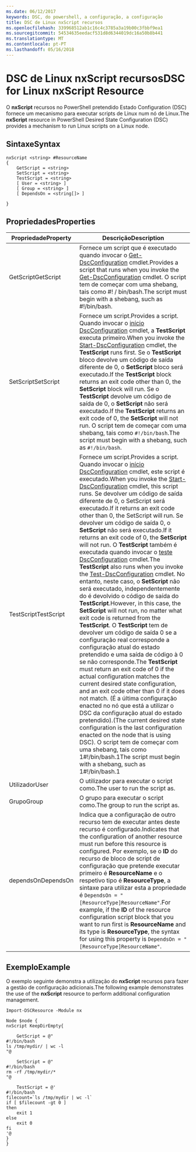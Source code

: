 ```yaml
---
ms.date: 06/12/2017
keywords: DSC, do powershell, a configuração, a configuração
title: DSC de Linux nxScript recursos
ms.openlocfilehash: 339968512ab1c16c4c3785a3a19b00c3fbbf9ea1
ms.sourcegitcommit: 54534635eedacf531d8d6344019dc16a50b8b441
ms.translationtype: MT
ms.contentlocale: pt-PT
ms.lasthandoff: 05/16/2018
---
```

# <a name="dsc-for-linux-nxscript-resource"></a><span data-ttu-id="4277f-103">DSC de Linux nxScript recursos</span><span class="sxs-lookup"><span data-stu-id="4277f-103">DSC for Linux nxScript Resource</span></span>

<span data-ttu-id="4277f-104">O **nxScript** recursos no PowerShell pretendido Estado Configuration (DSC) fornece um mecanismo para executar scripts de Linux num nó de Linux.</span><span class="sxs-lookup"><span data-stu-id="4277f-104">The **nxScript** resource in PowerShell Desired State Configuration (DSC) provides a mechanism to run Linux scripts on a Linux node.</span></span>

## <a name="syntax"></a><span data-ttu-id="4277f-105">Sintaxe</span><span class="sxs-lookup"><span data-stu-id="4277f-105">Syntax</span></span>

```
nxScript <string> #ResourceName
{
    GetScript = <string>
    SetScript = <string>
    TestScript = <string>
    [ User = <string> ]
    [ Group = <string> ]
    [ DependsOn = <string[]> ]

}
```

## <a name="properties"></a><span data-ttu-id="4277f-106">Propriedades</span><span class="sxs-lookup"><span data-stu-id="4277f-106">Properties</span></span>

|  <span data-ttu-id="4277f-107">Propriedade</span><span class="sxs-lookup"><span data-stu-id="4277f-107">Property</span></span> |  <span data-ttu-id="4277f-108">Descrição</span><span class="sxs-lookup"><span data-stu-id="4277f-108">Description</span></span> |
|---|---|
| <span data-ttu-id="4277f-109">GetScript</span><span class="sxs-lookup"><span data-stu-id="4277f-109">GetScript</span></span>| <span data-ttu-id="4277f-110">Fornece um script que é executado quando invocar o [Get-DscConfiguration](https://technet.microsoft.com/en-us/library/dn521625.aspx) cmdlet.</span><span class="sxs-lookup"><span data-stu-id="4277f-110">Provides a script that runs when you invoke the [Get-DscConfiguration](https://technet.microsoft.com/en-us/library/dn521625.aspx) cmdlet.</span></span> <span data-ttu-id="4277f-111">O script tem de começar com uma shebang, tais como #! / bin/bash.</span><span class="sxs-lookup"><span data-stu-id="4277f-111">The script must begin with a shebang, such as #!/bin/bash.</span></span>|
| <span data-ttu-id="4277f-112">SetScript</span><span class="sxs-lookup"><span data-stu-id="4277f-112">SetScript</span></span>| <span data-ttu-id="4277f-113">Fornece um script.</span><span class="sxs-lookup"><span data-stu-id="4277f-113">Provides a script.</span></span> <span data-ttu-id="4277f-114">Quando invocar o [início DscConfiguration](https://technet.microsoft.com/en-us/library/dn521623.aspx) cmdlet, a **TestScript** executa primeiro.</span><span class="sxs-lookup"><span data-stu-id="4277f-114">When you invoke the [Start-DscConfiguration](https://technet.microsoft.com/en-us/library/dn521623.aspx) cmdlet, the **TestScript** runs first.</span></span> <span data-ttu-id="4277f-115">Se o **TestScript** bloco devolve um código de saída diferente de 0, o **SetScript** bloco será executado.</span><span class="sxs-lookup"><span data-stu-id="4277f-115">If the **TestScript** block returns an exit code other than 0, the **SetScript** block will run.</span></span> <span data-ttu-id="4277f-116">Se o **TestScript** devolve um código de saída de 0, o **SetScript** não será executado.</span><span class="sxs-lookup"><span data-stu-id="4277f-116">If the **TestScript** returns an exit code of 0, the **SetScript** will not run.</span></span> <span data-ttu-id="4277f-117">O script tem de começar com uma shebang, tais como `#!/bin/bash`.</span><span class="sxs-lookup"><span data-stu-id="4277f-117">The script must begin with a shebang, such as `#!/bin/bash`.</span></span>|
| <span data-ttu-id="4277f-118">TestScript</span><span class="sxs-lookup"><span data-stu-id="4277f-118">TestScript</span></span>| <span data-ttu-id="4277f-119">Fornece um script.</span><span class="sxs-lookup"><span data-stu-id="4277f-119">Provides a script.</span></span> <span data-ttu-id="4277f-120">Quando invocar o [início DscConfiguration](https://technet.microsoft.com/en-us/library/dn521623.aspx) cmdlet, este script é executado.</span><span class="sxs-lookup"><span data-stu-id="4277f-120">When you invoke the [Start-DscConfiguration](https://technet.microsoft.com/en-us/library/dn521623.aspx) cmdlet, this script runs.</span></span> <span data-ttu-id="4277f-121">Se devolver um código de saída diferente de 0, o SetScript será executado.</span><span class="sxs-lookup"><span data-stu-id="4277f-121">If it returns an exit code other than 0, the SetScript will run.</span></span> <span data-ttu-id="4277f-122">Se devolver um código de saída 0, o **SetScript** não será executado.</span><span class="sxs-lookup"><span data-stu-id="4277f-122">If it returns an exit code of 0, the **SetScript** will not run.</span></span> <span data-ttu-id="4277f-123">O **TestScript** também é executada quando invocar o [teste DscConfiguration](https://technet.microsoft.com/en-us/library/dn407382.aspx) cmdlet.</span><span class="sxs-lookup"><span data-stu-id="4277f-123">The **TestScript** also runs when you invoke the [Test-DscConfiguration](https://technet.microsoft.com/en-us/library/dn407382.aspx) cmdlet.</span></span> <span data-ttu-id="4277f-124">No entanto, neste caso, o **SetScript** não será executado, independentemente do é devolvido o código de saída do **TestScript**.</span><span class="sxs-lookup"><span data-stu-id="4277f-124">However, in this case, the **SetScript** will not run, no matter what exit code is returned from the **TestScript**.</span></span> <span data-ttu-id="4277f-125">O **TestScript** tem de devolver um código de saída 0 se a configuração real corresponde a configuração atual do estado pretendido e uma saída de código à 0 se não corresponde.</span><span class="sxs-lookup"><span data-stu-id="4277f-125">The **TestScript** must return an exit code of 0 if the actual configuration matches the current desired state configuration, and an exit code other than 0 if it does not match.</span></span> <span data-ttu-id="4277f-126">(É a última configuração enacted no nó que está a utilizar o DSC da configuração atual do estado pretendido).</span><span class="sxs-lookup"><span data-stu-id="4277f-126">(The current desired state configuration is the last configuration enacted on the node that is using DSC).</span></span> <span data-ttu-id="4277f-127">O script tem de começar com uma shebang, tais como 1#!/bin/bash.1</span><span class="sxs-lookup"><span data-stu-id="4277f-127">The script must begin with a shebang, such as 1#!/bin/bash.1</span></span>|
| <span data-ttu-id="4277f-128">Utilizador</span><span class="sxs-lookup"><span data-stu-id="4277f-128">User</span></span>| <span data-ttu-id="4277f-129">O utilizador para executar o script como.</span><span class="sxs-lookup"><span data-stu-id="4277f-129">The user to run the script as.</span></span>|
| <span data-ttu-id="4277f-130">Grupo</span><span class="sxs-lookup"><span data-stu-id="4277f-130">Group</span></span>| <span data-ttu-id="4277f-131">O grupo para executar o script como.</span><span class="sxs-lookup"><span data-stu-id="4277f-131">The group to run the script as.</span></span>|
| <span data-ttu-id="4277f-132">dependsOn</span><span class="sxs-lookup"><span data-stu-id="4277f-132">DependsOn</span></span> | <span data-ttu-id="4277f-133">Indica que a configuração de outro recurso tem de executar antes deste recurso é configurado.</span><span class="sxs-lookup"><span data-stu-id="4277f-133">Indicates that the configuration of another resource must run before this resource is configured.</span></span> <span data-ttu-id="4277f-134">Por exemplo, se o **ID** do recurso de bloco de script de configuração que pretende executar primeiro é **ResourceName** e o respetivo tipo é **ResourceType**, a sintaxe para utilizar esta a propriedade é `DependsOn = "[ResourceType]ResourceName"`.</span><span class="sxs-lookup"><span data-stu-id="4277f-134">For example, if the **ID** of the resource configuration script block that you want to run first is **ResourceName** and its type is **ResourceType**, the syntax for using this property is `DependsOn = "[ResourceType]ResourceName"`.</span></span>|

## <a name="example"></a><span data-ttu-id="4277f-135">Exemplo</span><span class="sxs-lookup"><span data-stu-id="4277f-135">Example</span></span>

<span data-ttu-id="4277f-136">O exemplo seguinte demonstra a utilização do **nxScript** recursos para fazer a gestão de configuração adicionais.</span><span class="sxs-lookup"><span data-stu-id="4277f-136">The following example demonstrates the use of the **nxScript** resource to perform additional configuration management.</span></span>

```
Import-DSCResource -Module nx

Node $node {
nxScript KeepDirEmpty{

    GetScript = @"
#!/bin/bash
ls /tmp/mydir/ | wc -l
"@

    SetScript = @"
#!/bin/bash
rm -rf /tmp/mydir/*
"@

    TestScript = @'
#!/bin/bash
filecount=`ls /tmp/mydir | wc -l`
if [ $filecount -gt 0 ]
then
    exit 1
else
    exit 0
fi
'@
}
}
```